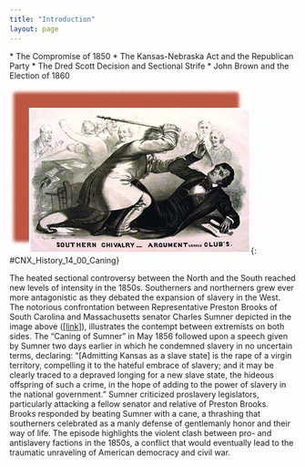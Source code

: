 ```yaml
---
title: "Introduction"
layout: page
---
```



<div data-type="abstract" markdown="1">
* The Compromise of 1850
* The Kansas-Nebraska Act and the Republican Party
* The Dred Scott Decision and Sectional Strife
* John Brown and the Election of 1860

</div>

<?cnx.eoc class="summary" title="Summary"?>

<?cnx.eoc class="review-questions" title="Review Questions"?>

<?cnx.eoc class="critical-thinking" title="Critical Thinking Questions"?>

<?cnx.eoc class="references" title="References"?>

 ![An illustration shows Preston Brooks attacking Charles Sumner with a cane while several men look on in the background. The caption reads &#x201C;Southern Chivalry&#x2014;Argument versus Club&#x2019;s.&#x201D;](../resources/CNX_History_14_00_Caning.jpg "In Southern Chivalry: Argument versus Club&#x2019;s (1856), by John Magee, South Carolinian Preston Brooks attacks Massachusetts senator Charles Sumner after his speech denouncing &#x201C;border ruffians&#x201D; pouring into Kansas from Missouri. For southerners, defending slavery meant defending southern honor."){: #CNX_History_14_00_Caning}

The heated sectional controversy between the North and the South reached new levels of intensity in the 1850s. Southerners and northerners grew ever more antagonistic as they debated the expansion of slavery in the West. The notorious confrontation between Representative Preston Brooks of South Carolina and Massachusetts senator Charles Sumner depicted in the image above ([\[link\]](#CNX_History_14_00_Caning)), illustrates the contempt between extremists on both sides. The “Caning of Sumner” in May 1856 followed upon a speech given by Sumner two days earlier in which he condemned slavery in no uncertain terms, declaring: “\[Admitting Kansas as a slave state\] is the rape of a virgin territory, compelling it to the hateful embrace of slavery; and it may be clearly traced to a depraved longing for a new slave state, the hideous offspring of such a crime, in the hope of adding to the power of slavery in the national government.” Sumner criticized proslavery legislators, particularly attacking a fellow senator and relative of Preston Brooks. Brooks responded by beating Sumner with a cane, a thrashing that southerners celebrated as a manly defense of gentlemanly honor and their way of life. The episode highlights the violent clash between pro- and antislavery factions in the 1850s, a conflict that would eventually lead to the traumatic unraveling of American democracy and civil war.

